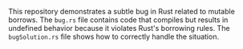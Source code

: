 This repository demonstrates a subtle bug in Rust related to mutable borrows. The `bug.rs` file contains code that compiles but results in undefined behavior because it violates Rust's borrowing rules.  The `bugSolution.rs` file shows how to correctly handle the situation.